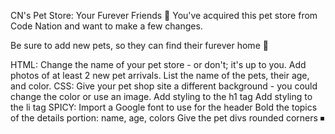 CN's Pet Store: Your Furever Friends 🐾
You've acquired this pet store from Code Nation and want to make a few changes.

Be sure to add new pets, so they can find their furever home 🥰

HTML:
 Change the name of your pet store - or don't; it's up to you.
 Add photos of at least 2 new pet arrivals.
 List the name of the pets, their age, and color.
CSS:
 Give your pet shop site a different background - you could change the color or use an image.
 Add styling to the h1 tag
 Add styling to the li tag
SPICY:
 Import a Google font to use for the header
 Bold the topics of the details portion: name, age, colors
 Give the pet divs rounded corners ⏹
